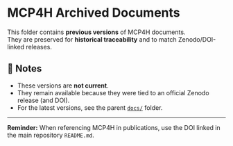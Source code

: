 # MCP4H Archived Documents

This folder contains **previous versions** of MCP4H documents.  
They are preserved for **historical traceability** and to match Zenodo/DOI-linked releases.

## 📌 Notes
- These versions are **not current**.  
- They remain available because they were tied to an official Zenodo release (and DOI).  
- For the latest versions, see the parent [`docs/`](../) folder.

---
**Reminder:** When referencing MCP4H in publications, use the DOI linked in the main repository `README.md`.
